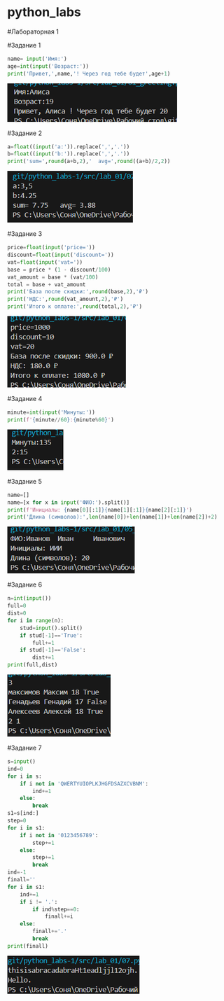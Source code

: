 # python_labs
#Лабораторная 1

#Задание 1

```python
name= input('Имя:')
age=int(input('Возраст:'))
print('Привет,',name,'! Через год тебе будет',age+1)
```
![Картинка 1](./images/lab01/01_greeting.png)

#Задание 2

```python
a=float((input('a:')).replace(',','.'))
b=float((input('b:')).replace(',','.'))
print('sum=',round(a+b,2),'  avg=',round((a+b)/2,2))
```
![Картинка 2](./images/lab01/02_sum_avg.png)

#Задание 3

```python
price=float(input('price='))
discount=float(input('discount='))
vat=float(input('vat='))
base = price * (1 - discount/100)
vat_amount = base * (vat/100)
total = base + vat_amount
print('База после скидки:',round(base,2),'₽')
print('НДС:',round(vat_amount,2),'₽')
print('Итого к оплате:',round(total,2),'₽')
```
![Картинка 3](./images/lab01/03_discount_vat.png)

#Задание 4

```python
minute=int(input('Минуты:'))
print(f'{minute//60}:{minute%60}')
```
![Картинка 4](./images/lab01/04_minutes_to_hhmm.png)

#Задание 5

```python
name=[]
name=[x for x in input('ФИО:').split()]
print(f'Инициалы: {name[0][:1]}{name[1][:1]}{name[2][:1]}')
print('Длина (символов):',len(name[0])+len(name[1])+len(name[2])+2)
```
![Картинка 5](./images/lab01/05_initials_and_len.png)

#Задание 6

```python
n=int(input())
full=0
dist=0
for i in range(n):
    stud=input().split()
    if stud[-1]=='True':
        full+=1
    if stud[-1]=='False':
        dist+=1
print(full,dist)
```
![Картинка 6](./images/lab01/06.png)

#Задание 7

```python
s=input()
ind=0
for i in s:
    if i not in 'QWERTYUIOPLKJHGFDSAZXCVBNM':
        ind+=1
    else:
        break
s1=s[ind:]
step=0
for i in s1:
    if i not in '0123456789':
        step+=1
    else:
        step+=1
        break
ind=-1
finall=''
for i in s1:
    ind+=1
    if i != '.':
        if ind%step==0:
            finall+=i
    else:
        finall+='.'
        break
print(finall)
```
![Картинка 7](./images/lab01/07.png)

